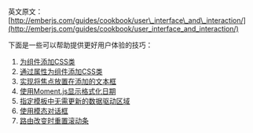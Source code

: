 英文原文：[http://emberjs.com/guides/cookbook/user\_interface\_and\_interaction/](http://emberjs.com/guides/cookbook/user_interface_and_interaction/)

下面是一些可以帮助提供更好用户体验的技巧：

1. [为组件添加CSS类](/guides/cookbook/user_interface_and_interaction/adding_css_classes_to_your_components)
1. [通过属性为组件添加CSS类](/guides/cookbook/user_interface_and_interaction/adding_css_classes_to_your_components_based_on_properties)
1. [实现将焦点放置在添加的文本框](/guides/cookbook/user_interface_and_interaction/focusing_a_textfield_after_its_been_inserted)
1. [使用Moment.js显示格式化日期](/guides/cookbook/user_interface_and_interaction/displaying_formatted_dates_with_moment_js)
1. [指定模板中无需更新的数据驱动区域](/guides/cookbook/user_interface_and_interaction/specifying_data_driven_areas_of_templates_that_do_not_need_to_update)
1. [使用模态对话框](/guides/cookbook/user_interface_and_interaction/using_modal_dialogs)
1. [路由改变时重置滚动条](/guides/cookbook/user_interface_and_interaction/resetting_scroll_on_route_changes)
